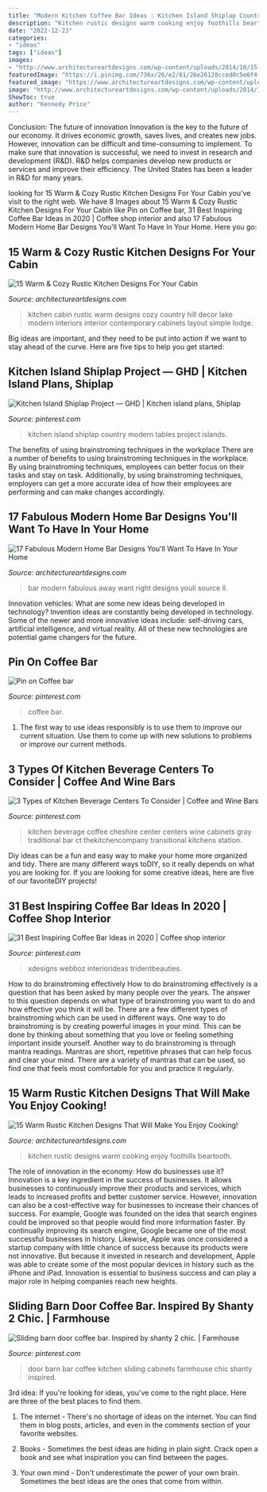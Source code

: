 ```yaml
---
title: "Modern Kitchen Coffee Bar Ideas : Kitchen Island Shiplap Country Modern Tables Project Islands"
description: "Kitchen rustic designs warm cooking enjoy foothills beartooth"
date: "2022-12-23"
categories:
- "ideas"
tags: ["ideas"]
images:
- "http://www.architectureartdesigns.com/wp-content/uploads/2014/10/15-Warm-Cozy-Rustic-Kitchen-Designs-For-Your-Cabin-6-630x420.jpg"
featuredImage: "https://i.pinimg.com/736x/26/e2/61/26e26128cced0c5e6f4fb3d4febdda43.jpg"
featured_image: "https://www.architectureartdesigns.com/wp-content/uploads/2015/01/15-Warm-Rustic-Kitchen-Designs-That-Will-Make-You-Enjoy-Cooking-14-630x942.jpg"
image: "http://www.architectureartdesigns.com/wp-content/uploads/2014/10/15-Warm-Cozy-Rustic-Kitchen-Designs-For-Your-Cabin-6-630x420.jpg"
ShowToc: true
author: "Kennedy Price"
---
```



Conclusion: The future of innovation
Innovation is the key to the future of our economy. It drives economic growth, saves lives, and creates new jobs. However, innovation can be difficult and time-consuming to implement. To make sure that innovation is successful, we need to invest in research and development (R&D). R&D helps companies develop new products or services and improve their efficiency.
The United States has been a leader in R&D for many years.

	

		
looking for 15 Warm &amp; Cozy Rustic Kitchen Designs For Your Cabin you've visit to the right web. We have 8 Images about 15 Warm &amp; Cozy Rustic Kitchen Designs For Your Cabin like Pin on Coffee bar, 31 Best Inspiring Coffee Bar Ideas in 2020 | Coffee shop interior and also 17 Fabulous Modern Home Bar Designs You&#039;ll Want To Have In Your Home. Here you go:
		
    
## 15 Warm &amp; Cozy Rustic Kitchen Designs For Your Cabin

<img loading=lazy src="http://www.architectureartdesigns.com/wp-content/uploads/2014/10/15-Warm-Cozy-Rustic-Kitchen-Designs-For-Your-Cabin-6-630x420.jpg" onerror="this.onerror=null;this.src='https://tse3.mm.bing.net/th?id=OIP.ZQ59vZvCPmbga1WvTHrZIwHaE8&amp;pid=15.1';" alt="15 Warm &amp; Cozy Rustic Kitchen Designs For Your Cabin">

_Source: architectureartdesigns.com_

>kitchen cabin rustic warm designs cozy country hill decor lake modern interiors interior contemporary cabinets layout simple lodge. 

	

Big ideas are important, and they need to be put into action if we want to stay ahead of the curve. Here are five tips to help you get started: 

    
## Kitchen Island Shiplap Project — GHD | Kitchen Island Plans, Shiplap

<img loading=lazy src="https://i.pinimg.com/736x/74/a3/71/74a37137503a8bc1808605eae762ef63.jpg" onerror="this.onerror=null;this.src='https://tse4.mm.bing.net/th?id=OIP.PS5YKsOUUyUql_u4g1XAkQHaJ3&amp;pid=15.1';" alt="Kitchen Island Shiplap Project — GHD | Kitchen island plans, Shiplap">

_Source: pinterest.com_

>kitchen island shiplap country modern tables project islands. 

	

The benefits of using brainstroming techniques in the workplace
There are a number of benefits to using brainstroming techniques in the workplace. By using brainstroming techniques, employees can better focus on their tasks and stay on task. Additionally, by using brainstroming techniques, employers can get a more accurate idea of how their employees are performing and can make changes accordingly.

    
## 17 Fabulous Modern Home Bar Designs You&#039;ll Want To Have In Your Home

<img loading=lazy src="https://www.architectureartdesigns.com/wp-content/uploads/2016/06/17-Fabulous-Modern-Home-Bar-Designs-Youll-Want-To-Have-In-Your-Home-Right-Away-13-630x472.jpg" onerror="this.onerror=null;this.src='https://tse4.mm.bing.net/th?id=OIP.wiXU4A7APTuXMAZT5B005AHaFj&amp;pid=15.1';" alt="17 Fabulous Modern Home Bar Designs You&#039;ll Want To Have In Your Home">

_Source: architectureartdesigns.com_

>bar modern fabulous away want right designs youll source ll. 

	

Innovation vehicles: What are some new ideas being developed in technology?
Invention ideas are constantly being developed in technology. Some of the newer and more innovative ideas include: self-driving cars, artificial intelligence, and virtual reality. All of these new technologies are potential game changers for the future.

    
## Pin On Coffee Bar

<img loading=lazy src="https://i.pinimg.com/736x/26/e2/61/26e26128cced0c5e6f4fb3d4febdda43.jpg" onerror="this.onerror=null;this.src='https://tse4.mm.bing.net/th?id=OIP.UC32mDbVvIeYrA2lnPZKuAHaNJ&amp;pid=15.1';" alt="Pin on Coffee bar">

_Source: pinterest.com_

>coffee bar. 

	

1. The first way to use ideas responsibly is to use them to improve our current situation. Use them to come up with new solutions to problems or improve our current methods. 

    
## 3 Types Of Kitchen Beverage Centers To Consider | Coffee And Wine Bars

<img loading=lazy src="https://i.pinimg.com/736x/ae/47/87/ae478704b50566f88dd4084d4c99c9db.jpg" onerror="this.onerror=null;this.src='https://tse1.mm.bing.net/th?id=OIP.B6dIjN2zb2g4AoSmGAknPAHaJ3&amp;pid=15.1';" alt="3 Types of Kitchen Beverage Centers To Consider | Coffee and Wine Bars">

_Source: pinterest.com_

>kitchen beverage coffee cheshire center centers wine cabinets gray traditional bar ct thekitchencompany transitional kitchens station. 

	

Diy ideas can be a fun and easy way to make your home more organized and tidy. There are many different ways toDIY, so it really depends on what you are looking for. If you are looking for some creative ideas, here are five of our favoriteDIY projects!

    
## 31 Best Inspiring Coffee Bar Ideas In 2020 | Coffee Shop Interior

<img loading=lazy src="https://i.pinimg.com/736x/4b/bc/aa/4bbcaad82a56dbcf9deb0acd4fee5894.jpg" onerror="this.onerror=null;this.src='https://tse1.mm.bing.net/th?id=OIP.XJO6_GrMDboGtaw4uWrvGwHaLx&amp;pid=15.1';" alt="31 Best Inspiring Coffee Bar Ideas in 2020 | Coffee shop interior">

_Source: pinterest.com_

>xdesigns webboz interiorideas tridentbeauties. 

	

How to do brainstroming effectively
How to do brainstroming effectively is a question that has been asked by many people over the years. The answer to this question depends on what type of brainstroming you want to do and how effective you think it will be. There are a few different types of brainstroming which can be used in different ways. 
One way to do brainstroming is by creating powerful images in your mind. This can be done by thinking about something that you love or feeling something important inside yourself. Another way to do brainstroming is through mantra readings. Mantras are short, repetitive phrases that can help focus and clear your mind. There are a variety of mantras that can be used, so find one that feels most comfortable for you and practice it regularly.

    
## 15 Warm Rustic Kitchen Designs That Will Make You Enjoy Cooking!

<img loading=lazy src="https://www.architectureartdesigns.com/wp-content/uploads/2015/01/15-Warm-Rustic-Kitchen-Designs-That-Will-Make-You-Enjoy-Cooking-14-630x942.jpg" onerror="this.onerror=null;this.src='https://tse2.mm.bing.net/th?id=OIP.RhPuq2u3Ro8URneVDjo5pQHaLE&amp;pid=15.1';" alt="15 Warm Rustic Kitchen Designs That Will Make You Enjoy Cooking!">

_Source: architectureartdesigns.com_

>kitchen rustic designs warm cooking enjoy foothills beartooth. 

	

The role of innovation in the economy: How do businesses use it?
Innovation is a key ingredient in the success of businesses. It allows businesses to continuously improve their products and services, which leads to increased profits and better customer service. However, innovation can also be a cost-effective way for businesses to increase their chances of success. For example, Google was founded on the idea that search engines could be improved so that people would find more information faster. By continually improving its search engine, Google became one of the most successful businesses in history. Likewise, Apple was once considered a startup company with little chance of success because its products were not innovative. But because it invested in research and development, Apple was able to create some of the most popular devices in history such as the iPhone and iPad. Innovation is essential to business success and can play a major role in helping companies reach new heights.

    
## Sliding Barn Door Coffee Bar. Inspired By Shanty 2 Chic. | Farmhouse

<img loading=lazy src="https://i.pinimg.com/736x/1e/8f/de/1e8fde3efd1cae425a0c415ebd7a5f4f.jpg" onerror="this.onerror=null;this.src='https://tse1.mm.bing.net/th?id=OIP.o-iodGdWTwb21dIL2oZcPQHaJ3&amp;pid=15.1';" alt="Sliding barn door coffee bar. Inspired by shanty 2 chic. | Farmhouse">

_Source: pinterest.com_

>door barn bar coffee kitchen sliding cabinets farmhouse chic shanty inspired. 

	

3rd idea:
If you're looking for ideas, you've come to the right place. Here are three of the best places to find them.
1. The internet - There's no shortage of ideas on the internet. You can find them in blog posts, articles, and even in the comments section of your favorite websites.

2. Books - Sometimes the best ideas are hiding in plain sight. Crack open a book and see what inspiration you can find between the pages.

3. Your own mind - Don't underestimate the power of your own brain. Sometimes the best ideas are the ones that come from within.

